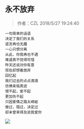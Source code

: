 # `永不放弃`
> 作者：CZL 2018/5/27 19:24:40 

    一句简单的话语
    决定了我们的关系
    诺言再也无趣
    一心只想分离
    从此，你我再也不遇
    难道真不觉得可惜
    昨天还说对你有意
    现在却想着放弃
    回忆起
    我们过去的点点滴滴
    仿佛亲临真迹
    恨不起，爱不起
    更加伤不起
    只因爱情之路太崎岖
    做过，错过，决定过
    却未曾来得及说我爱你
![](http://b171.photo.store.qq.com/psb?/V10aVfYT2qeJSo/kzK9EBZYA7gd8TrOBs4g6yrcc4rXYuF1Nh.0YBMHKm8!/m/dMtX92UMBAAAnull&bo=wgE7AQAAAAABB9k!&rf=photolist&t=5)
